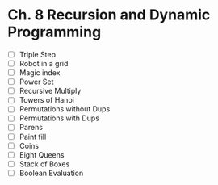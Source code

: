 # Ch. 8 Recursion and Dynamic Programming

- [ ] Triple Step
- [ ] Robot in a grid
- [ ] Magic index
- [ ] Power Set
- [ ] Recursive Multiply
- [ ] Towers of Hanoi
- [ ] Permutations without Dups
- [ ] Permutations with Dups
- [ ] Parens
- [ ] Paint fill
- [ ] Coins
- [ ] Eight Queens
- [ ] Stack of Boxes
- [ ] Boolean Evaluation
